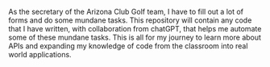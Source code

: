 As the secretary of the Arizona Club Golf team, I have to fill out a lot of forms and do some mundane tasks. This repository will contain any code that I have written, with collaboration from chatGPT,
that helps me automate some of these mundane tasks. This is all for my journey to learn more about APIs and expanding my knowledge of code from the classroom into real world applications.
